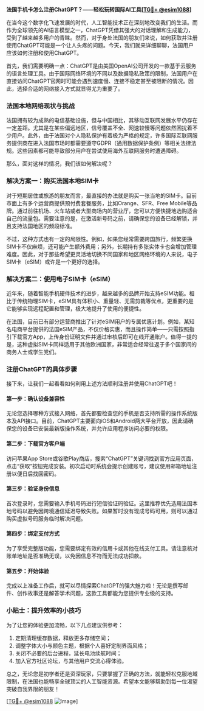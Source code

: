 **法国手机卡怎么注册ChatGPT？——轻松玩转国际AI工具[[TG💪+ @esim1088](https://t.me/s/esim1088)]**

在当今这个数字化飞速发展的时代，人工智能技术正在深刻地改变我们的生活。而作为全球领先的AI语言模型之一，ChatGPT凭借其强大的对话理解和生成能力，受到了越来越多用户的青睐。然而，对于身处法国的朋友们来说，如何获取并注册使用ChatGPT可能是一个让人头疼的问题。今天，我们就来详细聊聊，法国用户应该如何注册和使用ChatGPT。

首先，我们需要明确一点：ChatGPT是由美国OpenAI公司开发的一款基于云服务的语言处理工具。由于国际网络环境的不同以及数据隐私政策的限制，法国用户在直接访问ChatGPT官网时可能会遇到速度慢、连接不稳定甚至被阻断的情况。因此，选择合适的网络接入方式就显得尤为重要了。

### 法国本地网络现状与挑战

法国拥有较为成熟的电信基础设施，但与中国相比，其移动互联网发展水平仍存在一定差距。尤其是在某些偏远地区，信号覆盖不全、网速较慢等问题依然困扰着不少用户。此外，由于法国对个人隐私保护有着极为严格的规定，许多国际互联网服务提供商在进入法国市场时都需要遵守GDPR（通用数据保护条例）等相关法律法规。这些因素都可能导致部分用户在尝试使用海外互联网服务时遭遇障碍。

那么，面对这样的情况，我们该如何解决呢？

### 解决方案一：购买法国本地SIM卡

对于短期居住或旅游的朋友而言，最直接的办法就是购买一张当地的SIM卡。目前市面上有多个运营商提供预付费套餐服务，比如Orange、SFR、Free Mobile等品牌。通过前往机场、火车站或者大型商场内的营业厅，您可以方便快捷地选购适合自己的流量包。需要注意的是，在激活新号码之前，请确保您的设备已经解锁，并且支持法国地区的频段标准。

不过，这种方式也有一定的局限性。例如，如果您经常需要跨国旅行，频繁更换SIM卡不仅麻烦，还可能产生额外费用；另外，长期持有多张实体卡也会增加管理难度。因此，对于那些希望更灵活地切换不同国家和地区网络环境的人来说，电子SIM卡（eSIM）或许是一个更好的选择。

### 解决方案二：使用电子SIM卡（eSIM）

近年来，随着智能手机硬件技术的进步，越来越多的品牌开始支持eSIM功能。相比于传统物理SIM卡，eSIM具有体积小、重量轻、无需剪裁等优点，更重要的是它能够实现远程配置和管理，极大地提升了使用的便捷性。

在法国，目前已有部分运营商推出了针对eSIM用户的专属优惠计划。例如，某知名电商平台提供的法国eSIM产品，不仅价格实惠，而且操作简单——只需按照指引下载官方App，上传身份证明文件并通过审核后即可在线开通账户。值得一提的是，这种虚拟SIM卡同样适用于其他欧洲国家，非常适合经常往返于多个国家间的商务人士或学生党们。

### 注册ChatGPT的具体步骤

接下来，让我们一起看看如何利用上述方法顺利注册并使用ChatGPT吧！

#### 第一步：确认设备兼容性
无论您选择哪种方式接入网络，首先都要检查您的手机是否支持所需的操作系统版本及API接口。目前，ChatGPT主要面向iOS和Android两大平台开放，因此请确保您的设备已安装最新版操作系统，并允许应用程序访问必要的权限。

#### 第二步：下载官方客户端
访问苹果App Store或谷歌Play商店，搜索“ChatGPT”关键词找到官方应用页面，点击“获取”按钮完成安装。初次启动时系统会提示创建账号，建议使用邮箱地址注册以便日后找回密码。

#### 第三步：验证身份信息
首次登录时，您需要输入手机号码进行短信验证码验证。这里推荐优先选用法国本地号码以避免因跨境通信延迟导致失败。如果暂时没有现成号码可用，则可以通过购买虚拟号码服务临时解决问题。

#### 第四步：绑定支付方式
为了享受完整版功能，您需要绑定有效的信用卡或其他在线支付工具。请注意核对账单地址是否准确无误，以免因信息不符而无法成功扣款。

#### 第五步：开始体验
完成以上准备工作后，就可以尽情探索ChatGPT的强大魅力啦！无论是撰写邮件、创作故事还是解答学术问题，这款工具都能为您提供专业级的支持。

### 小贴士：提升效率的小技巧

为了让您的体验更加流畅，以下几点建议供参考：
1. 定期清理缓存数据，释放更多存储空间；
2. 调整字体大小与颜色主题，根据个人喜好定制界面风格；
3. 关闭不必要的后台进程，延长电池续航时间；
4. 加入官方社区论坛，与其他用户交流心得体验。

总之，无论您是初学者还是资深玩家，只要掌握了正确的方法，就能轻松克服地域限制，在法国也能畅享全球顶尖的人工智能资源。希望本文能够帮助到每一位渴望突破自我界限的朋友！

[[TG💪+ @esim1088](https://t.me/s/esim1088) ![Image](https://i.postimg.cc/4NQfJmqS/Snipaste-2025-05-13-00-14-12.png)]
